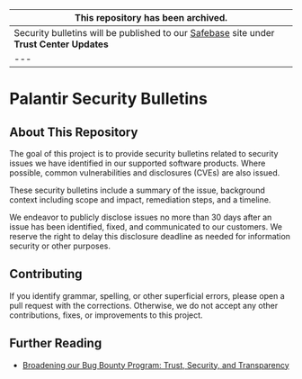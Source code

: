|This repository has been archived.|
| --- |
|Security bulletins will be published to our [Safebase](https://palantir.safebase.us/) site under **Trust Center Updates**|
| --- |

# Palantir Security Bulletins

## About This Repository

The goal of this project is to provide security bulletins related to security issues we have identified in our supported software products. Where possible, common vulnerabilities and disclosures (CVEs) are also issued.

These security bulletins include a summary of the issue, background context including scope and impact, remediation steps, and a timeline.

We endeavor to publicly disclose issues no more than 30 days after an issue has been identified, fixed, and communicated to our customers. We reserve the right to delay this disclosure deadline as needed for information security or other purposes.

## Contributing

If you identify grammar, spelling, or other superficial errors, please open a pull request with the corrections. Otherwise, we do not accept any other contributions, fixes, or improvements to this project.

## Further Reading

* [Broadening our Bug Bounty Program: Trust, Security, and Transparency](https://blog.palantir.com/broadening-our-bug-bounty-program-trust-security-and-transparency-aa3bf82f3f9a)
